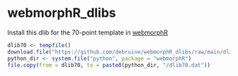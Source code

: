 # webmorphR_dlibs

Install this dlib for the 70-point template in [webmorphR](https://debruine.github.io/webmorphR/)

``` r
dlib70 <- tempfile()
download.file("https://github.com/debruine/webmorphR_dlibs/raw/main/dlib70.dat", dlib70)
python_dir <- system.file("python", package = "webmorphR")
file.copy(from = dlib70, to = paste0(python_dir, "/dlib70.dat"))
```
